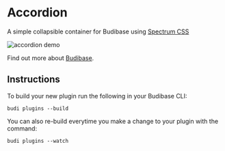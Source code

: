 # Accordion

A simple collapsible container for Budibase using [Spectrum CSS](https://opensource.adobe.com/spectrum-css/)

![accordion demo](https://user-images.githubusercontent.com/110921612/195546587-ed37f794-ec3e-4344-b826-0704294b8073.gif)

Find out more about [Budibase](https://github.com/Budibase/budibase).

## Instructions

To build your new plugin run the following in your Budibase CLI:

```
budi plugins --build
```

You can also re-build everytime you make a change to your plugin with the command:

```
budi plugins --watch
```
